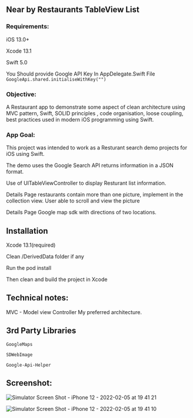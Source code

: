 ## Near by Restaurants TableView List

### Requirements:

 iOS 13.0+

 Xcode 13.1

 Swift 5.0

You Should provide Google API Key In AppDelegate.Swift File
`GoogleApi.shared.initialiseWithKey("")`

### Objective:

A Restaurant app to demonstrate some aspect of clean architecture using MVC pattern, Swift, SOLID principles , code organisation, loose coupling, best practices used in modern iOS programming using Swift.

### App Goal:
This project was intended to work as a Resturant search demo projects for iOS using Swift.

The demo uses the Google Search API returns information in a JSON format.

Use of UITableViewController to display Resturant list information.

Details Page restaurants contain more than one picture, implement in the collection view. User able to scroll and view the picture

Details Page Google map sdk with directions of two locations.

## Installation

Xcode 13.1(required)

Clean /DerivedData folder if any

Run the pod install

Then clean and build the project in Xcode

## Technical notes:

MVC - Model view Controller My preferred architecture.


## 3rd Party Libraries

`GoogleMaps`

`SDWebImage`

`Google-Api-Helper`


## Screenshot:

![Simulator Screen Shot - iPhone 12 - 2022-02-05 at 19 41 21](https://user-images.githubusercontent.com/30459376/153018776-eb1c3c09-cf9b-4d40-a5bd-120daef454d3.png)



![Simulator Screen Shot - iPhone 12 - 2022-02-05 at 19 41 10](https://user-images.githubusercontent.com/30459376/153018970-a4035982-03e6-4ea5-897a-415b1fcb0bbd.png)

